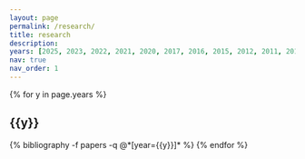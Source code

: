 ```yaml
---
layout: page
permalink: /research/
title: research
description: 
years: [2025, 2023, 2022, 2021, 2020, 2017, 2016, 2015, 2012, 2011, 2010]
nav: true
nav_order: 1
---
```

<!-- _pages/publications.md -->
<div class="publications">

{% for y in page.years %}
  <h2 class="year">{{y}}</h2>
  {% bibliography -f papers -q @*[year={{y}}]* %}
{% endfor %}

</div>


